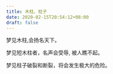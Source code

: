 ```yaml
---
title: 木柱、柱子
date: 2020-02-15T20:54:12+08:00
draft: false
---
```


梦见木柱,会扬名天下。


梦见短木柱者，名声会受辱, 被人瞧不起。


梦见柱子破裂和断裂，将会发生极大的危险。
